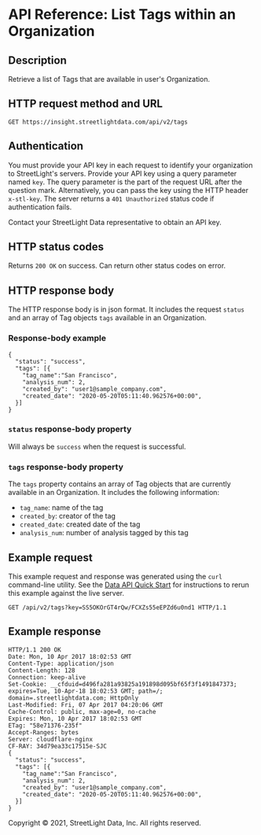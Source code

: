 # API Reference: List Tags within an Organization

## Description

Retrieve a list of Tags that are available in user's Organization.

## HTTP request method and URL

    GET https://insight.streetlightdata.com/api/v2/tags

## Authentication

You must provide your API key in each request to identify your organization to StreetLight's servers. Provide your API key using a query parameter named `key`. The query parameter is the part of the request URL after the question mark. Alternatively, you can pass the key using the HTTP header `x-stl-key`. The server returns a `401 Unauthorized` status code if authentication fails.

Contact your StreetLight Data representative to obtain an API key.

## HTTP status codes

Returns `200 OK` on success. Can return other status codes on error.

## HTTP response body

The HTTP response body is in json format. It includes the request `status` and an array of Tag objects `tags` available in an Organization.

### Response-body example

    {
      "status": "success",
      "tags": [{
        "tag_name":"San Francisco",
        "analysis_num": 2,
        "created_by": "user1@sample_company.com",
        "created_date": "2020-05-20T05:11:40.962576+00:00",
      }]
    }

### `status` response-body property

Will always be `success` when the request is successful.

### `tags` response-body property

The `tags` property contains an array of Tag objects that are currently available in an Organization. It includes the following information:
- `tag_name`: name of the tag
- `created_by`: creator of the tag
- `created_date`: created date of the tag
- `analysis_num`: number of analysis tagged by this tag

## Example request

This example request and response was generated using the `curl` command-line utility. See the [Data API Quick Start](../quickstart) for instructions to rerun this example against the live server.

    GET /api/v2/tags?key=SS5OKOrGT4rQw/FCXZs55eEPZd6u0nd1 HTTP/1.1

## Example response

    HTTP/1.1 200 OK
    Date: Mon, 10 Apr 2017 18:02:53 GMT
    Content-Type: application/json
    Content-Length: 128
    Connection: keep-alive
    Set-Cookie: __cfduid=d496fa281a93825a191898d095bf65f3f1491847373; expires=Tue, 10-Apr-18 18:02:53 GMT; path=/; domain=.streetlightdata.com; HttpOnly
    Last-Modified: Fri, 07 Apr 2017 04:20:06 GMT
    Cache-Control: public, max-age=0, no-cache
    Expires: Mon, 10 Apr 2017 18:02:53 GMT
    ETag: "58e71376-235f"
    Accept-Ranges: bytes
    Server: cloudflare-nginx
    CF-RAY: 34d79ea33c17515e-SJC
    {
      "status": "success",
      "tags": [{
        "tag_name":"San Francisco",
        "analysis_num": 2,
        "created_by": "user1@sample_company.com",
        "created_date": "2020-05-20T05:11:40.962576+00:00",
      }]
    }


Copyright &copy; 2021, StreetLight Data, Inc. All rights reserved.
